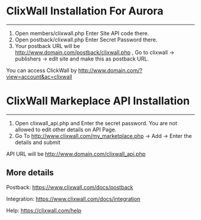 # ClixWall Installation For Aurora

---

1. Open members/clixwall.php Enter Site API code there.
2. Open postback/clixwall.php Enter Secret Password there.
3. Your postback URL will be http://www.domain.com/postback/clixwall.php ,
   Go to clixwall -> publishers -> edit site and make this as postback URL.

You can access ClickWall by http://www.domain.com/?view=account&ac=clixwall

# ClixWall Markeplace API Installation

---

1. Open clixwall_api.php and Enter the secret password. You are not allowed to edit other details on API Page.
2. Go To http://www.clixwall.com/my_marketplace.php -> Add -> Enter the details and submit

API URL will be http://www.domain.com/clixwall_api.php

## More details

Postback: https://www.clixwall.com/docs/postback

Integration: https://www.clixwall.com/docs/integration

Help: https://clixwall.com/help
